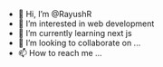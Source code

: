 - 👋 Hi, I’m @RayushR
- 👀 I’m interested in web development
- 🌱 I’m currently learning next js
- 💞️ I’m looking to collaborate on ...
- 📫 How to reach me ...

<!---
RayushR/RayushR is a ✨ special ✨ repository because its `README.md` (this file) appears on your GitHub profile.
You can click the Preview link to take a look at your changes.
--->
